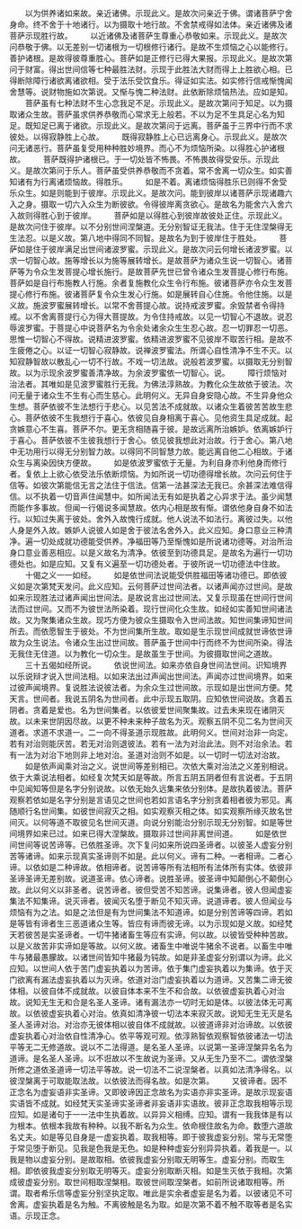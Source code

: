 <!-- { "loadSidebar": true } -->
　　以为供养诸如来故。亲近诸佛。示现此义。是故次问亲近于佛。谓诸菩萨宁舍身命。终不舍于十地诸行。以为摄取十地行故。不舍禁戒得如法体。亲近诸佛及诸菩萨示现胜行故。
　　以近诸佛及诸菩萨生尊重心恭敬如来。示现此义。是故次问恭敬于佛。以无差别一切诸根为一切根修行诸行。是故不生烦恼之心以能修行。善护诸根。是故得彼尊重胜心。菩萨如是正修行已得大果报。示现此义。是故次第问于财富。得出世间信等七种最胜法财。示现于此胜法大财而得上上胜欲心相。已得断除障行诸欲离诸欲相。受于法乐受饮食乐。得证如实法。如实修行信戒惭愧闻舍慧等。说财物施如次第说。又惭与愧二种法财。此依断除烦恼热法。应如是知。
　　菩萨虽有七种法财不生心念我足不足。示现此义。是故次第问于知足。以为摄取诸众生故。菩萨虽求供养恭敬而心常求无上般若。不以为足不生具足心名为知足。既知足已离于诸欲。示现此义。是故次第问于远离。菩萨虽于三界中行而不求彼处。以得寂静胜上心故。
　　既得寂静胜上心已远离身心。示现此义。是故次问无诸恶行。菩萨虽复受用种种胜妙境界。而心不为烦恼所染。以得胜心护诸根故。
　　菩萨既得护诸根已。于一切处皆不怖畏。不怖畏故得受安乐。示现此义。是故次第问于乐人。菩萨虽受供养恭敬而不贪着。常不舍离一切众生。如实善知诸有为行离诸烦恼故。得胜乐。
　　如是不着。离诸烦恼得胜乐已则得不舍受乐众生。如是则能到于彼岸。示现此义。是故次问。能到彼岸以诸菩萨示现诸趣六入之身。摄取一切六入众生为断彼欲。令得彼岸离贪欲心。是故名为能舍六入舍六入故则得胜心到于彼岸。
　　菩萨如是以得胜心到彼岸故彼处正住。示现此义。是故次问住于彼岸。以不分别世间涅槃道。无分别智证无我法。住于无住涅槃得无生法忍。以是义故。第八地中得同不同智。是故名为到于彼岸住于胜处。
　　菩萨如是住于彼岸满足出世间诸波罗蜜。示现此义。是故次问云何增长诸波罗蜜。以求一切智心故。施等增长以为施等展转增长。是故菩萨为诸众生说一切智心。诸菩萨等为令众生发菩提心增长施行。是故菩萨先世已曾令诸众生发菩提心修行布施。菩萨如是自行布施教人行施。余者复施教化众生令行布施。彼诸菩萨亦令众生发菩提心修行布施。彼诸菩萨复令众生发心行施。如是展转自心住施。令他住施。以是义故。施波罗蜜展转增长。以常不舍菩提心故。说持戒波罗蜜。余毁禁者令得持戒。以不舍离菩提行心为得大菩提故。为令住持戒故。以见一切智心不退故。说忍辱波罗蜜。于菩提心中说菩萨名为令余处诸余众生生忍心故。忍一切罪忍一切恶。思惟一切智心不得故。说精进波罗蜜。依精进波罗蜜不见彼岸不取苦行相。是故不生疲倦之心。以证一切智心寂静故。说禅波罗蜜法。所谓心自性清净不生不灭。以知寂静智故以散乱心一切不行故。不戏一切法故。说般若波罗蜜。以摄取无分别智故。以为示现余波罗蜜善清净故。为余波罗蜜依一切智心。说。
　　障行烦恼对治法者。其唯如是见波罗蜜胜行无我。为佛法淳熟故。为教化众生故依于彼法。次问无量于诸众生不生有心而生慈心。此明何义。无异自身安隐心故。不生异身他众生想。菩萨依彼不生法想行于悲心。以见苦法不成就故。以诸众生着彼苦苦故生悲心。菩萨依彼不生我想行于喜心。依彼见自身相离于喜心。见他资生具足成就。起贪嫉意心不生喜。菩萨不尔。更无贪相随喜于彼。是故远离所治嫉妒。依离嫉妒行于喜心。菩萨依彼不生彼我想行于舍心。依见彼我想此对治故。行于舍心。第八地中无功用行以得无分别智力故。以得同不同智慧力故。能远离自他二心相故。于诸众生与离染因快方便故。
　　如是依波罗蜜依于无量。为利自身亦利他身而修行者。复依上上欲心依受法乐依断烦恼。为如所说一切功德得增长故。次问云何住于信等。如彼次第能信无言之法住于信法。信第一法甚深法无我已。余甚深法难信得信。以不执着一切音声住闻慧中。如所闻法无有如是执着之心异求于法。虽少闻慧而能作多事故。但闻一行偈说多闻慧故。依内心相是故有惭。谓依他身自身不如法行。以知过失离于彼处。舍外入故愧行成就。他人说法不如法行。离彼过失。以他人身是外入故。嫉妒人说彼人如是舍于彼法名舍外入。此义应知。身口意业三种清净。遍一切处成就功德能受供养。净福田等乃至惭愧如是所说诸功德等。对治所治身口意业善恶相应。以是义故名为清净。依彼至到功德具足。是故名为遍行一切功德处也。如是应知。又复有义遍至一切功德处者。于彼所说一切功德法中住故。
　　十偈之义一一如经。
　　如是依世间法说能受供胜福田等诸功德已。即依彼义如是次第梵天发问。此义应知。云何菩萨过世间法者。以诸声闻亦过世间。是故如来示现胜法过诸声闻出世间法。是故说言出过世间法。又复示现虽在世间行世间法而过世间。又而不为彼世法所染着。现行世间化众生故。如经如实善知世间诸法故。又为聚集诸众生故。现巧方便为彼众生摄取令入世间法故。知世间集谛知世间所去。而依愿智生于彼处。不为世间集所生故。取如是生示现世间成就世谛依世谛故为众生说法。令诸众生出过世间故。菩萨虽于世间中行而终不为世间所染。得法无我住无住道。以为教化一切众生。是故虽生于世间。为彼摄取世间之道故。
　　三十五偈如经所说。
　　依说世间法。如来亦依自身世间法世间。识知境界以乐说辩才说入世间法相。以如来法出过声闻出世间法。声闻亦过世间境界。如来过彼声闻境界。复说胜法说彼法者。为余众生过世间故。示现如是出世间方便。梵天言。世间者。我说五阴名为世间者。此中示现五取阴。应知依世间说故。贪着五阴者。贪着是爱也。名为世间集者。以依彼爱世间聚集故。过去未来现在诸阴灭故。以未来世阴因尽故。以更不种未来种子故名为灭。观察五阴不见二名为世间灭道者。求道不求道一。二一向不得圣道示现胜故。此明何义。世间对治非一向定。若有对治则能厌苦。若无对治则退彼法。若有一法为对治此法。则不对治余法。若有一法为对治下地则非上地对治。圣道对治则不如是。以一切时一切法对治故。
　　如是依声闻乘对治之义。说世间等差别相已。次依大乘对治法之义差别相说。依于大乘说法相者。如经复次梵天如是等故。所言五阴五阴者但有言说者。于五阴中见闻知等但是名字分别说故。以依无始久远集来依分别体。是故执着彼法。菩萨观察若依如是名字分别是言语见之世间也若如言语名字分别贪着相者彼为邪见。离随顺行名世间集。如彼世间寂灭之相。如实观察灭相之体。如实观察所缘灭故名世间灭。以何等道不取彼见名世间灭道。向说分别能治分别示现无分别智。如是等世间境界如来已过。如来已得大涅槃故。摄取非过世间非离世间道。
　　如是依世间世间等说苦谛等。已依胜圣谛。次下复问如来所说四圣谛者。以彼圣人虚妄分别苦等诸谛。如来示现真实圣谛则不如是。此以何义。谛有二种。一者相谛。二者心谛。以依如是二种谛故。依相谛者。说苦谛等所有法相所有法体所有实体。依彼非圣谛圣谛无差别故。说道圣谛。依心谛者。说胜圣谛。彼圣谛中知颠倒心不颠倒心故。此以何义以非圣者。说苦谛者。彼但受苦不知苦谛。说集谛者。彼人但闻虚妄集法不知集谛。说灭谛者。彼闻灭名堕于断见不知灭谛。说道谛者。彼人但闻业与烦恼有为之法。如是之法但是有为世间集法不知道谛。如是分别苦谛等四谛。若如是等皆有谛者生三恶道诸众生等。皆应有谛而彼无谛。以为示现如是义故。如经梵天若彼苦是实圣谛者。一切牛猪诸畜生等应有实谛。何以故。以彼皆受种种苦故。以是义故苦非实谛如是等故。以何义故。诸畜生中唯说牛猪余不说者。以畜生中唯牛与猪最愚朦故。以诸世间皆知牛猪最为钝故。如是非圣虚妄分别谓以为谛。此义应知。以世间人依于苦门虚妄执着以为苦谛。依于集门虚妄执着以为集谛。依于灭门欲离有漏法虚妄执着以为灭谛。依道对治门虚妄执着以为道谛。又苦集二谛无彼体相。以彼自体不成就故。以彼自体本来不生不和合故。以依彼虚妄执着心对治故。说知无生无和合是名圣人圣谛。诸有漏法亦一切时无如是体。以彼法体无可离故。以依彼虚妄执着心对治。依真如清净彼一切法本来寂灭故。说知无生无灭是名圣人圣谛对治。对治亦无彼体相以彼自体不成就故。以彼道谛非对治谛故。以依彼虚妄执着心对治依自性清净心。依平等观可观。依淳熟智依观察智依彼诸法一切法平等无二无修道故。说以不二法得道。是名圣人圣谛。以说第一圣谛涅槃异名名为道谛。是名圣人圣谛。以不诳故以不生故说为圣谛。又从无生乃至不二。谓依涅槃所修之道依圣道谛一切法平等故。说一切法不二说涅槃者。以真如法清净得名。以彼涅槃离于可取能取法故。以依彼法而得名故。如是次第。
　　又彼谛者。因不正念名为虚妄语非实圣谛。又即彼谛因正念故名为实语亦非实圣谛。是故示现妄语实语皆不成就。如经梵天实圣谛实圣谛者非妄语非实语故。彼非正念取我相等示现应知。如是诸句于一一法中生执着故。以异异义相缚。应知。谓有一我我体是有以为根本。依根本我故有种种。以我不断名为众生。依命根住故名为命。数堕六道故名丈夫。如是等见自身是一虚妄执着。取我相等。即于彼我虚妄分别。常与无常堕于常见堕于断见。见我是色我是无色。如是种种虚妄分别异异执着。着我是一。以我是物以虚妄分别。是故取相。依彼我虚妄分别取无明等生。虚妄分别。而取生相。即依彼我虚妄分别取无明等灭。虚妄分别取断灭相。如是生灭依于我相。次第成彼虚妄分别。取世间相取涅槃相。取彼世间取涅槃者。如前所说诸取相等。所谓。取者希乐信等虚妄分别坚执定取。唯此是实余者虚妄是名为着。以彼诸见不可舍离。虚妄执着是名为触。不离彼触是名为取。如是次第不着不触不取等者是名实语。示现正念。
